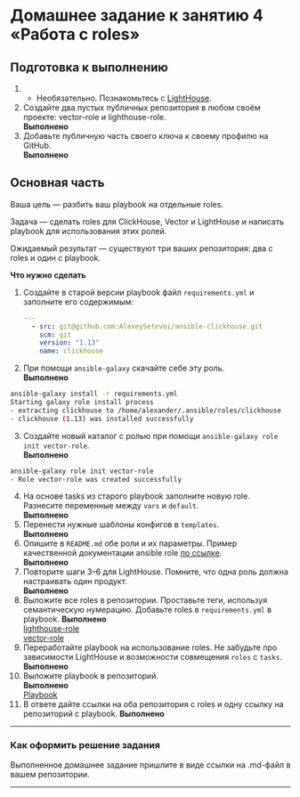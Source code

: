 # Домашнее задание к занятию 4 «Работа с roles»

## Подготовка к выполнению

1. * Необязательно. Познакомьтесь с [LightHouse](https://youtu.be/ymlrNlaHzIY?t=929).
2. Создайте два пустых публичных репозитория в любом своём проекте: vector-role и lighthouse-role.  
**Выполнено**
3. Добавьте публичную часть своего ключа к своему профилю на GitHub.  
**Выполнено**

## Основная часть

Ваша цель — разбить ваш playbook на отдельные roles. 

Задача — сделать roles для ClickHouse, Vector и LightHouse и написать playbook для использования этих ролей. 

Ожидаемый результат — существуют три ваших репозитория: два с roles и один с playbook.

**Что нужно сделать**

1. Создайте в старой версии playbook файл `requirements.yml` и заполните его содержимым:

   ```yaml
   ---
     - src: git@github.com:AlexeySetevoi/ansible-clickhouse.git
       scm: git
       version: "1.13"
       name: clickhouse 
   ```

2. При помощи `ansible-galaxy` скачайте себе эту роль.  
**Выполнено** 
```bash
ansible-galaxy install -r requirements.yml
Starting galaxy role install process
- extracting clickhouse to /home/alexander/.ansible/roles/clickhouse
- clickhouse (1.13) was installed successfully
```
3. Создайте новый каталог с ролью при помощи `ansible-galaxy role init vector-role`.  
**Выполнено**
```bash
ansible-galaxy role init vector-role
- Role vector-role was created successfully
```
4. На основе tasks из старого playbook заполните новую role. Разнесите переменные между `vars` и `default`.  
**Выполнено**
5. Перенести нужные шаблоны конфигов в `templates`.  
**Выполнено**
6. Опишите в `README.md` обе роли и их параметры. Пример качественной документации ansible role [по ссылке](https://github.com/cloudalchemy/ansible-prometheus).  
**Выполнено**
7. Повторите шаги 3–6 для LightHouse. Помните, что одна роль должна настраивать один продукт.  
**Выполнено**
8. Выложите все roles в репозитории. Проставьте теги, используя семантическую нумерацию. Добавьте roles в `requirements.yml` в playbook.
**Выполнено**  
[lighthouse-role](https://github.com/Alexander-Sharygin/lighthouse-role)  
[vector-role](https://github.com/Alexander-Sharygin/vector-role)
9. Переработайте playbook на использование roles. Не забудьте про зависимости LightHouse и возможности совмещения `roles` с `tasks`.  
**Выполнено**
10. Выложите playbook в репозиторий.  
**Выполнено**  
[Playbook](https://github.com/Alexander-Sharygin/devops-netology/tree/main/HomeWork/ansible/08-ansible-04-role/playbook)
11. В ответе дайте ссылки на оба репозитория с roles и одну ссылку на репозиторий с playbook.
**Выполнено**
---

### Как оформить решение задания

Выполненное домашнее задание пришлите в виде ссылки на .md-файл в вашем репозитории.

---